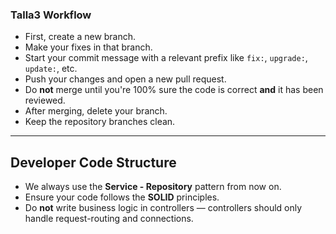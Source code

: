 ### Talla3 Workflow

* First, create a new branch.
* Make your fixes in that branch.
* Start your commit message with a relevant prefix like `fix:`, `upgrade:`, `update:`, etc.
* Push your changes and open a new pull request.
* Do **not** merge until you're 100% sure the code is correct **and** it has been reviewed.
* After merging, delete your branch.
* Keep the repository branches clean.

---

## Developer Code Structure

* We always use the **Service - Repository** pattern from now on.
* Ensure your code follows the **SOLID** principles.
* Do **not** write business logic in controllers — controllers should only handle request-routing and connections.

